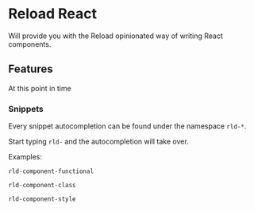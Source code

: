 # Reload React

Will provide you with the Reload opinionated way of writing React components.

## Features

At this point in time 

### Snippets

Every snippet autocompletion can be found under the namespace `rld-*`.

Start typing `rld-` and the autocompletion will take over.

Examples:

```
rld-component-functional
```

```
rld-component-class
```

```
rld-component-style
```
